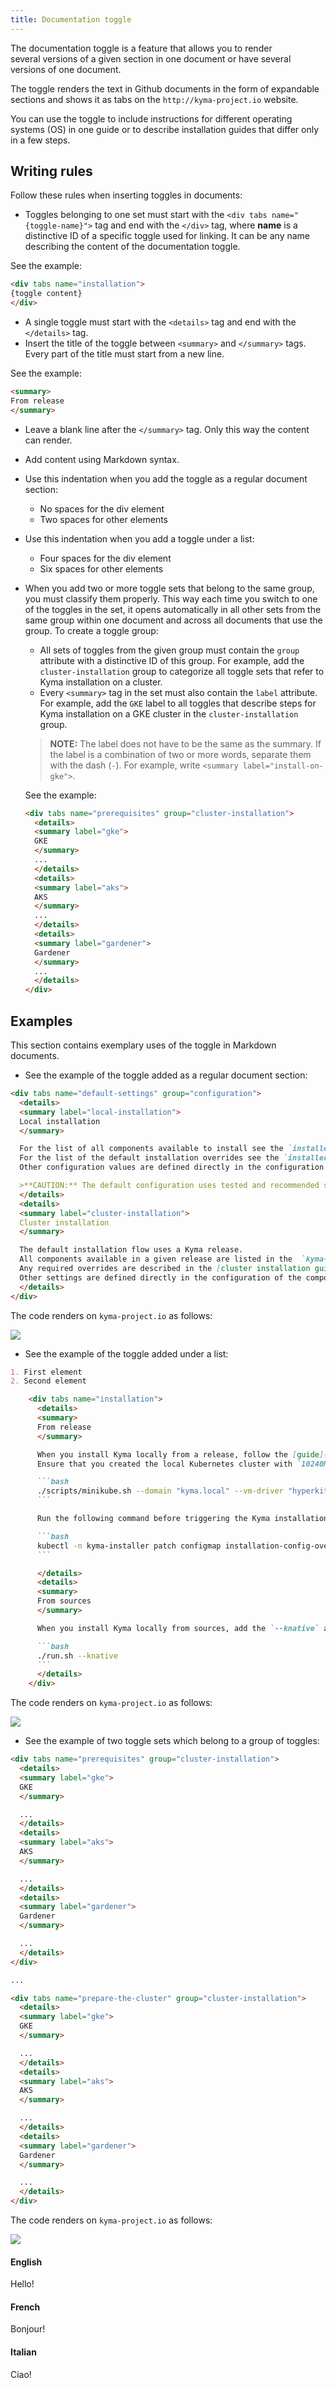 ```yaml
---
title: Documentation toggle
---
```


The documentation toggle is a feature that allows you to render several versions of a given section in one document or have several versions of one document.

The toggle renders the text in Github documents in the form of expandable sections and shows it as tabs on the `http://kyma-project.io` website.

You can use the toggle to include instructions for different operating systems (OS) in one guide or to describe installation guides that differ only in a few steps.  

## Writing rules

Follow these rules when inserting toggles in documents:

* Toggles belonging to one set must start with the `<div tabs name="{toggle-name}">` tag and end with the `</div>` tag, where **name** is a distinctive ID of a specific toggle used for linking. It can be any name describing the content of the documentation toggle.

See the example:

```markdown
<div tabs name="installation">
{toggle content}
</div>
```

* A single toggle must start with the `<details>` tag and end with the `</details>` tag.
* Insert the title of the toggle between `<summary>` and `</summary>` tags. Every part of the title must start from a new line.

See the example:

``` markdown
<summary>
From release
</summary>
```

* Leave a blank line after the `</summary>` tag. Only this way the content can render.
* Add content using Markdown syntax.
* Use this indentation when you add the toggle as a regular document section:

  - No spaces for the div element
  - Two spaces for other elements

* Use this indentation when you add a toggle under a list:

  - Four spaces for the div element
  - Six spaces for other elements

* When you add two or more toggle sets that belong to the same group, you must classify them properly. This way each time you switch to one of the toggles in the set, it opens automatically in all other sets from the same group within one document and across all documents that use the group. To create a toggle group:

  - All sets of toggles from the given group must contain the `group` attribute with a distinctive ID of this group. For example, add the `cluster-installation` group to categorize all toggle sets that refer to Kyma installation on a cluster.
  - Every `<summary>` tag in the set must also contain the `label` attribute. For example, add the `GKE` label to all toggles that describe steps for Kyma installation on a GKE cluster in the `cluster-installation` group.

  > **NOTE:** The label does not have to be the same as the summary. If the label is a combination of two or more words, separate them with the dash (`-`). For example, write `<summary label="install-on-gke">`.

  See the example:

  ``` markdown
  <div tabs name="prerequisites" group="cluster-installation">
    <details>
    <summary label="gke">
    GKE
    </summary>
    ...
    </details>
    <details>
    <summary label="aks">
    AKS
    </summary>
    ...
    </details>
    <details>
    <summary label="gardener">
    Gardener
    </summary>
    ...
    </details>
  </div>
  ```

## Examples

This section contains exemplary uses of the toggle in Markdown documents.

* See the example of the toggle added as a regular document section:

```markdown
<div tabs name="default-settings" group="configuration">
  <details>
  <summary label="local-installation">
  Local installation
  </summary>

  For the list of all components available to install see the `installer-cr.yaml.tpl` file.
  For the list of the default installation overrides see the `installer-config-local.yaml.tpl` file.
  Other configuration values are defined directly in the configuration of the respective components.

  >**CAUTION:** The default configuration uses tested and recommended settings. Change them at your own risk.
  </details>
  <details>
  <summary label="cluster-installation">
  Cluster installation
  </summary>

  The default installation flow uses a Kyma release.
  All components available in a given release are listed in the  `kyma-installer-cluster.yaml`, which is one of the release artifacts.
  Any required overrides are described in the [cluster installation guide](https://kyma-project.io/docs/kyma/latest/04-operation-guides/operations/02-install-kyma/).
  Other settings are defined directly in the configuration of the components released with the given Kyma version.
  </details>
</div>
```

The code renders on `kyma-project.io` as follows:

![](./assets/toggle-flat-structure.png)

* See the example of the toggle added under a list:

```markdown
1. First element
2. Second element

    <div tabs name="installation">
      <details>
      <summary>
      From release
      </summary>

      When you install Kyma locally from a release, follow the [guide](https://kyma-project.io/docs/kyma/latest/04-operation-guides/operations/02-install-kyma/).
      Ensure that you created the local Kubernetes cluster with `10240Mb` memory and `30Gb` disk size.

      ```bash
      ./scripts/minikube.sh --domain "kyma.local" --vm-driver "hyperkit" --memory 10240Mb --disk-size 30g
      ```

      Run the following command before triggering the Kyma installation process:

      ```bash
      kubectl -n kyma-installer patch configmap installation-config-overrides -p '{"data": {"global.knative": "true", "global.kymaEventBus": "false", "global.natsStreaming.clusterID": "knative-nats-streaming"}}'
      ```

      </details>
      <details>
      <summary>
      From sources
      </summary>

      When you install Kyma locally from sources, add the `--knative` argument to the `run.sh` script. Run this command:

      ```bash
      ./run.sh --knative
      ```
      </details>
    </div>
```

The code renders on `kyma-project.io` as follows:

![](./assets/toggle_in_list.png)

* See the example of two toggle sets which belong to a group of toggles:

```markdown
<div tabs name="prerequisites" group="cluster-installation">
  <details>
  <summary label="gke">
  GKE
  </summary>

  ...
  </details>
  <details>
  <summary label="aks">
  AKS
  </summary>

  ...
  </details>
  <details>
  <summary label="gardener">
  Gardener
  </summary>

  ...
  </details>
</div>

...

<div tabs name="prepare-the-cluster" group="cluster-installation">
  <details>
  <summary label="gke">
  GKE
  </summary>

  ...
  </details>
  <details>
  <summary label="aks">
  AKS
  </summary>

  ...
  </details>
  <details>
  <summary label="gardener">
  Gardener
  </summary>

  ...
  </details>
</div>
```

The code renders on `kyma-project.io` as follows:

![](./assets/toggle-groups.png)

<!-- tabs:start -->

#### **English**

Hello!

#### **French**

Bonjour!

#### **Italian**

Ciao!

<!-- tabs:end -->